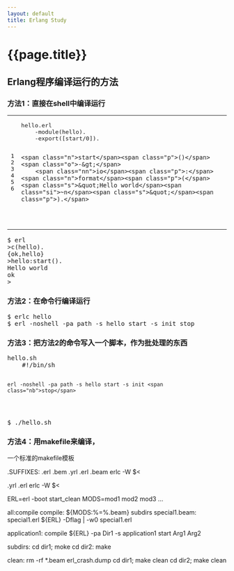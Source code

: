 ```yaml
---
layout: default
title: Erlang Study
---
```


# {{page.title}}

## Erlang程序编译运行的方法

### 方法1：直接在shell中编译运行

<table class="highlighttable"><tr><td class="linenos"><div class="linenodiv"><pre>1
2
3
4
5
6</pre></div></td><td class="code"><div class="highlight"><pre><span class="n">hello</span><span class="p">.</span><span class="n">erl</span>
    <span class="o">-</span><span class="n">module</span><span class="p">(</span><span class="n">hello</span><span class="p">).</span>
    <span class="o">-</span><span class="n">export</span><span class="p">([</span><span class="n">start</span><span class="o">/</span><span class="mi">0</span><span class="p">]).</span>

    <span class="n">start</span><span class="p">()</span> <span class="o">-&gt;</span>
        <span class="nn">io</span><span class="p">:</span><span class="n">format</span><span class="p">(</span><span class="s">&quot;Hello world</span><span class="si">~n</span><span class="s">&quot;</span><span class="p">).</span>
</pre></div>
</td></tr></table>



<div class="highlight"><pre><span class="gp">$</span> erl
<span class="gp">&gt;</span>c<span class="o">(</span>hello<span class="o">)</span>.
<span class="go">{ok,hello}</span>
<span class="gp">&gt;</span>hello:start<span class="o">()</span>.
<span class="go">Hello world</span>
<span class="go">ok</span>
<span class="gp">&gt;</span>
</pre></div>




### 方法2：在命令行编译运行

<div class="highlight"><pre><span class="err">$ erlc hello</span>
<span class="err">$ erl -noshell -pa path -s hello start -s init stop</span>
</pre></div>



### 方法3：把方法2的命令写入一个脚本，作为批处理的东西

<div class="highlight"><pre>hello.sh
    <span class="c">#!/bin/sh</span>
    
    erl -noshell -pa path -s hello start -s init <span class="nb">stop</span>
</pre></div>



<div class="highlight"><pre><span class="gp">$</span> ./hello.sh
</pre></div>



### 方法4：用makefile来编译，

一个标准的makefile模板


.SUFFIXES: .erl .bem .yrl
.erl .beam
    erlc -W $<

.yrl .erl
    erlc -W $<

ERL=erl -boot start_clean
MODS=mod1 mod2 mod3 …

all:compile
compile: ${MODS:%=%.beam} subdirs
special1.beam: special1.erl
    ${ERL} -Dflag | -w0 special1.erl

application1: compile
    ${ERL} -pa Dir1 -s application1 start Arg1 Arg2

subdirs:
    cd dir1; moke
    cd dir2: make

clean:
    rm -rf *.beam erl_crash.dump
    cd dir1; make clean
    cd dir2; make clean
